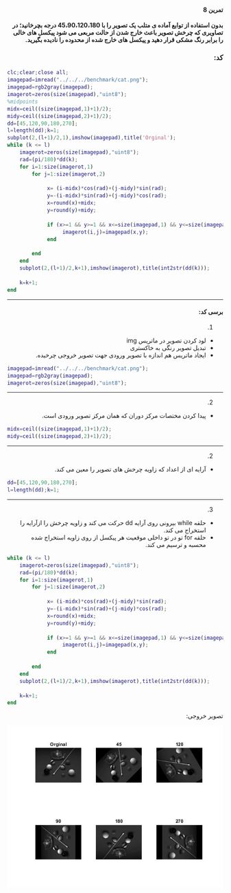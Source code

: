 <div dir="rtl">

#### تمرین 8
#### بدون استفاده از توابع آماده ی متلب یک تصویر را با 45،90،120،180 درجه بچرخانید؛ در تصاویری که چرخش تصویر باعث خارج شدن از حالت مربعی می شود پیکسل های خالی را برابر رنگ مشکی قرار دهید و پیکسل های خارج شده از محدوده را نادیده بگیرید. <br />

### کد:
</div>

```matlab
clc;clear;close all;
imagepad=imread("../../../benchmark/cat.png");
imagepad=rgb2gray(imagepad);
imagerot=zeros(size(imagepad),"uint8");
%midpoints
midx=ceil((size(imagepad,1)+1)/2);
midy=ceil((size(imagepad,2)+1)/2);
dd=[45,120,90,180,270];
l=length(dd);k=1;
subplot(2,(l+1)/2,1),imshow(imagepad),title('Orginal');
while (k <= l)
    imagerot=zeros(size(imagepad),"uint8");
    rad=(pi/180)*dd(k);
    for i=1:size(imagerot,1)
        for j=1:size(imagerot,2)

             x= (i-midx)*cos(rad)+(j-midy)*sin(rad);
             y=-(i-midx)*sin(rad)+(j-midy)*cos(rad);
             x=round(x)+midx;
             y=round(y)+midy;

             if (x>=1 && y>=1 && x<=size(imagepad,1) && y<=size(imagepad,2))
                  imagerot(i,j)=imagepad(x,y);        
             end

        end
    end
    subplot(2,(l+1)/2,k+1),imshow(imagerot),title(int2str(dd(k)));
    
    k=k+1;
end
```
---
<div dir="rtl">

#### برسی کد:

1.
- لود کردن تصویر در ماتریس img <br />
- تبدیل تصویر رنگی به خاکستری
- ایجاد ماتریس هم اندازه با تصویر ورودی جهت تصویر خروجی چرخیده.
</div>

```matlab
imagepad=imread("../../../benchmark/cat.png");
imagepad=rgb2gray(imagepad);
imagerot=zeros(size(imagepad),"uint8");
```
---
<div dir="rtl">

2.
-  پیدا کردن مختصات مرکز دوران  که همان مرکز تصویر ورودی است.<br />
</div>

```matlab
midx=ceil((size(imagepad,1)+1)/2);
midy=ceil((size(imagepad,2)+1)/2);
```
---
<div dir="rtl">

2.
-  آرایه ای از اعداد که زاویه چرخش های تصویر را معین می کند.<br />
</div>

```matlab
dd=[45,120,90,180,270];
l=length(dd);k=1;
```
---
<div dir="rtl">

3.
-  حلقه while  بیرونی روی آرایه dd حرکت می کند و زاویه چرخش را ازآرایه  را  استخراج می کند.<br/>
- حلقه for تو در تو داخلی موقعیت هر پیکسل از روی زاویه استخراج شده محسبه و ترسیم می کند.
</div>

```matlab
while (k <= l)
    imagerot=zeros(size(imagepad),"uint8");
    rad=(pi/180)*dd(k);
    for i=1:size(imagerot,1)
        for j=1:size(imagerot,2)

             x= (i-midx)*cos(rad)+(j-midy)*sin(rad);
             y=-(i-midx)*sin(rad)+(j-midy)*cos(rad);
             x=round(x)+midx;
             y=round(y)+midy;

             if (x>=1 && y>=1 && x<=size(imagepad,1) && y<=size(imagepad,2))
                  imagerot(i,j)=imagepad(x,y);        
             end

        end
    end
    subplot(2,(l+1)/2,k+1),imshow(imagerot),title(int2str(dd(k)));
    
    k=k+1;
end
```
<div dir="rtl">
تصویر خروجی:<br />
</div>

![Image of Yaktocat](image.jpg)
